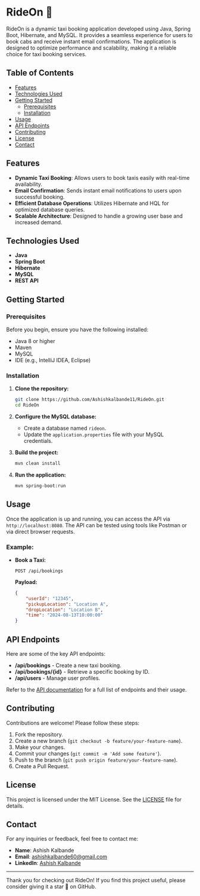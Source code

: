 # RideOn 🚖

RideOn is a dynamic taxi booking application developed using Java, Spring Boot, Hibernate, and MySQL. It provides a seamless experience for users to book cabs and receive instant email confirmations. The application is designed to optimize performance and scalability, making it a reliable choice for taxi booking services.

## Table of Contents

- [Features](#features)
- [Technologies Used](#technologies-used)
- [Getting Started](#getting-started)
  - [Prerequisites](#prerequisites)
  - [Installation](#installation)
- [Usage](#usage)
- [API Endpoints](#api-endpoints)
- [Contributing](#contributing)
- [License](#license)
- [Contact](#contact)

## Features

- **Dynamic Taxi Booking**: Allows users to book taxis easily with real-time availability.
- **Email Confirmation**: Sends instant email notifications to users upon successful booking.
- **Efficient Database Operations**: Utilizes Hibernate and HQL for optimized database queries.
- **Scalable Architecture**: Designed to handle a growing user base and increased demand.

## Technologies Used

- **Java**
- **Spring Boot**
- **Hibernate**
- **MySQL**
- **REST API**

## Getting Started

### Prerequisites

Before you begin, ensure you have the following installed:

- Java 8 or higher
- Maven
- MySQL
- IDE (e.g., IntelliJ IDEA, Eclipse)

### Installation

1. **Clone the repository:**

    ```bash
    git clone https://github.com/Ashishkalbande11/RideOn.git
    cd RideOn
    ```

2. **Configure the MySQL database:**

    - Create a database named `rideon`.
    - Update the `application.properties` file with your MySQL credentials.

3. **Build the project:**

    ```bash
    mvn clean install
    ```

4. **Run the application:**

    ```bash
    mvn spring-boot:run
    ```

## Usage

Once the application is up and running, you can access the API via `http://localhost:8080`. The API can be tested using tools like Postman or via direct browser requests.

### Example:

- **Book a Taxi:**

    ```http
    POST /api/bookings
    ```

    **Payload:**
    ```json
    {
        "userId": "12345",
        "pickupLocation": "Location A",
        "dropLocation": "Location B",
        "time": "2024-08-13T10:00:00"
    }
    ```

## API Endpoints

Here are some of the key API endpoints:

- **/api/bookings** - Create a new taxi booking.
- **/api/bookings/{id}** - Retrieve a specific booking by ID.
- **/api/users** - Manage user profiles.

Refer to the [API documentation](#) for a full list of endpoints and their usage.

## Contributing

Contributions are welcome! Please follow these steps:

1. Fork the repository.
2. Create a new branch (`git checkout -b feature/your-feature-name`).
3. Make your changes.
4. Commit your changes (`git commit -m 'Add some feature'`).
5. Push to the branch (`git push origin feature/your-feature-name`).
6. Create a Pull Request.

## License

This project is licensed under the MIT License. See the [LICENSE](LICENSE) file for details.

## Contact

For any inquiries or feedback, feel free to contact me:

- **Name**: Ashish Kalbande
- **Email**: ashishkalbande60@gmail.com
- **LinkedIn**: [Ashish Kalbande](https://www.linkedin.com/in/ashish-kalbande)

---

Thank you for checking out RideOn! If you find this project useful, please consider giving it a star 🌟 on GitHub.
